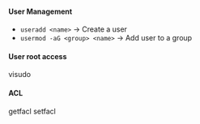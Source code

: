 #### User Management
* `useradd <name>` -> Create a user
* `usermod -aG <group> <name>` -> Add user to a group

#### User root access
visudo

#### ACL
getfacl
setfacl
